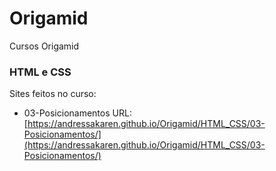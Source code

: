 # Origamid
 Cursos Origamid

### HTML e CSS
Sites feitos no curso:

- 03-Posicionamentos URL: [https://andressakaren.github.io/Origamid/HTML_CSS/03-Posicionamentos/](https://andressakaren.github.io/Origamid/HTML_CSS/03-Posicionamentos/)
